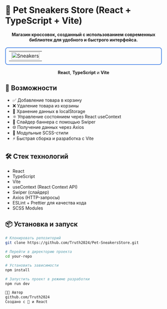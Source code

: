 # 📝 Pet Sneakers Store (React + TypeScript + Vite)

<div align="center">
    <p><strong>Магазин кроссовок, созданный с использованием современных библиотек для удобного и быстрого интерфейса.</strong></p>
  <table style="border: 2px solid #4a86e8; border-radius: 8px; padding: 10px">
    <tr>
      <td>
        <img src="https://github.com/Truth2024/Pet-Marusya-Films/blob/main/src/assets/sneakers.png" 
             alt="Sneakers" 
             style="width: 100%; max-width: 100%; height: auto"/>
      </td>
    </tr>
  </table>
  <p><strong>React</strong>, <strong>TypeScript</strong> и <strong>Vite</strong></p>
</div>

## 🚀 Возможности

-	✅ Добавление товара в корзину
-	❌ Удаление товара из корзины
-	💾 Хранение данных в localStorage
-	⚛️ Управление состоянием через React useContext
-	📱 Слайдер баннера с помощью Swiper
-	🌐 Получение данных через Axios
-	🎨 Модульные SCSS-стили
-	⚡ Быстрая сборка и разработка с Vite

## 🛠️ Стек технологий

- React
- TypeScript
- Vite
- useContext (React Context API)
- Swiper (слайдер)
- Axios (HTTP-запросы)
- ESLint + Prettier для качества кода
- SCSS Modules

## 📦 Установка и запуск

```bash
# Клонировать репозиторий
git clone https://github.com/Truth2024/Pet-SneakersStore.git

# Перейти в директорию проекта
cd your-repo

# Установить зависимости
npm install

# Запустить проект в режиме разработки
npm run dev

🧑‍💻 Автор
github.com/Truth2024
Создано с 💙 и React
